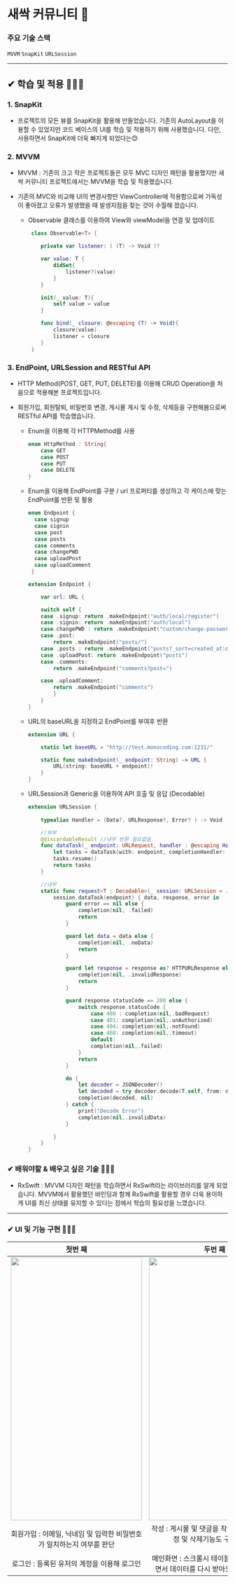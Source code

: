 # 새싹 커뮤니티 🌱

### 주요 기술 스택
`MVVM` `SnapKit` `URLSession` 

---

##  ✔ 학습 및 적용 🏃🏻‍♂️

### 1. SnapKit 
   * 프로젝트의 모든 뷰를 SnapKit을 활용해 만들었습니다. 기존의 AutoLayout을 이용할 수 있었지만 코드 베이스의 UI를 학습 및 적용하기 위해 사용했습니다. 다만, 사용하면서 SnapKit에 더욱 빠지게 되었다는😊


### 2. MVVM
   * MVVM : 기존의 크고 작은 프로젝트들은 모두 MVC 디자인 패턴을 활용했지만 새싹 커뮤니티 프로젝트에서는 MVVM을 학습 및 적용했습니다. 
   * 기존의 MVC와 비교해 UI의 변경사항만 ViewController에 적용함으로써 가독성이 좋아졌고 오류가 발생했을 때 발생지점을 찾는 것이 수월해 졌습니다.

      * Observable 클래스를 이용하여 View와 viewModel을 연결 및 업데이트 

        ```swift
         class Observable<T> {

            private var listener: ( (T) -> Void )?

            var value: T {
                didSet{
                    listener?(value)
                }
            }

            init(_ value: T){
                self.value = value
            }

            func bind(_ closure: @escaping (T) -> Void){
                closure(value)
                listener = closure
            }
         }
        ```
        
### 3. EndPoint, URLSession and RESTful API
   * HTTP Method(POST, GET, PUT, DELETE)를 이용해 CRUD Operation을 처음으로 적용해본 프로젝트입니다. 
   * 회원가입, 회원탈퇴, 비밀번호 변경, 게시물 게시 및 수정, 삭제등을 구현해봄으로써 RESTful API를 학습했습니다.
   
      * Enum을 이용해 각 HTTPMethod를 사용  

        ```swift
        enum HttpMethod : String{
            case GET
            case POST
            case PUT
            case DELETE
        }
        ```        

     * Enum을 이용해 EndPoint를 구분 / url 프로퍼티를 생성하고 각 케이스에 맞는 EndPoint를 반환 및 활용

        ```swift
        enum Endpoint {
          case signup
          case signin
          case post
          case posts
          case comments
          case changePWD
          case uploadPost
          case uploadComment
         }

        extension Endpoint {

            var url: URL {

            switch self {
            case .signup: return .makeEndpoint("auth/local/register")
            case .signin: return .makeEndpoint("auth/local")
            case.changePWD : return .makeEndpoint("custom/change-password")
            case .post:
                return .makeEndpoint("posts/")
            case .posts : return .makeEndpoint("posts?_sort=created_at:desc")
            case .uploadPost: return .makeEndpoint("posts")
            case .comments:
                return .makeEndpoint("comments?post=")

            case .uploadComment:
                return .makeEndpoint("comments")
                }
            }
        }
        ```

     * URL의 baseURL을 지정하고 EndPoint를 부여후 반환

        ```swift
        extension URL {

            static let baseURL = "http://test.monocoding.com:1231/"

            static func makeEndpoint(_ endpoint: String) -> URL {
                URL(string: baseURL + endpoint)!
            }
        }
        ```
     * URLSession과 Generic을 이용하여 API 호출 및 응답 (Decodable)

        ```swift
        extension URLSession {
    
            typealias Handler = (Data?, URLResponse?, Error? ) -> Void

            //외부
            @discardableResult //내부 반환 필요없음
            func dataTask(_ endpoint: URLRequest, handler : @escaping Handler) -> URLSessionDataTask {
                let tasks = dataTask(with: endpoint, completionHandler: handler)
                tasks.resume()
                return tasks
            }

            //내부
            static func request<T : Decodable>(_ session: URLSession = .shared,endpoint: URLRequest,completion : @escaping  (T?, APIError?) -> Void){
                session.dataTask(endpoint) { data, response, error in
                    guard error == nil else {
                        completion(nil, .failed)
                        return
                    }

                    guard let data = data else {
                        completion(nil, .noData)
                        return
                    }

                    guard let response = response as? HTTPURLResponse else {
                        completion(nil, .invalidResponse)
                        return
                    }

                    guard response.statusCode == 200 else {
                        switch response.statusCode {
                            case 400 : completion(nil,.badRequest)
                            case 401: completion(nil,.unAuthorized)
                            case 404: completion(nil,.notFound)
                            case 408: completion(nil,.timeout)
                            default:
                            completion(nil,.failed)
                        }
                        return
                    }

                    do {
                        let decoder = JSONDecoder()
                        let decoded = try decoder.decode(T.self, from: data)
                        completion(decoded, nil)
                    } catch {
                        print("Decode Error")
                        completion(nil,.invalidData)
                    }

                }
            }
        }
        ```

###  ✔ 배워야할 & 배우고 싶은 기술 🏃🏻‍♂️
  * RxSwift : MVVM 디자인 패턴을 학습하면서 RxSwift라는 라이브러리를 알게 되었습니다. MVVM에서 활용했던 바인딩과 함께 RxSwift를 활용할 경우 더욱 용이하게 UI를 최신 상태를 유지할 수 있다는 점에서 학습의 필요성을 느꼈습니다.

---

### ✔ UI 및 기능 구현 🧑🏻‍💻
<div : center>
  
|첫번 째|두번 째|
|:---:|:---:|
|<img src="https://user-images.githubusercontent.com/53691249/152357393-6680d3dd-9218-4a4e-af7d-48c525031ce5.gif" width="300" height="600"/>|<img src="https://user-images.githubusercontent.com/53691249/152357638-a2c281ab-7af4-41c2-b09f-c242dd273ba5.gif" width="300" height="600"/>|
| 회원가입 : 이메일, 닉네임 및 입력한 비밀번호가 일치하는지 여부를 판단<br></br> 로그인 : 등록된 유저의 계정을 이용해 로그인| 작성 : 게시물 및 댓글을 작성할 수 있으며 수정 및 삭제기능도 구현하였음 <br></br>메인화면 : 스크롤시 테이블뷰를 리프레쉬하면서 데이터를 다시 받아오는 기능을 구현|

</div>



